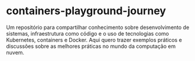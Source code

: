 # containers-playground-journey
Um repositório para compartilhar conhecimento sobre desenvolvimento de sistemas, infraestrutura como código e o uso de tecnologias como Kubernetes, containers e Docker. Aqui quero trazer exemplos práticos e discussões sobre as melhores práticas no mundo da computação em nuvem.
